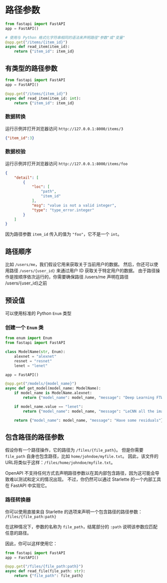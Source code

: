 # 路径参数

```python
from fastapi import FastAPI
app = FastAPI()

# 使用与 Python 格式化字符串相同的语法来声明路径"参数"或"变量"
@app.get("/items/{item_id}")
async def read_item(item_id):
    return {"item_id": item_id}
```

## 有类型的路径参数

```python
from fastapi import FastAPI
app = FastAPI()

@app.get("/items/{item_id}")
async def read_item(item_id: int):
    return {"item_id": item_id}
```

### 数据转换

运行示例并打开浏览器访问 `http://127.0.0.1:8000/items/3`

```json
{"item_id":3}
```

### 数据校验

运行示例并打开浏览器访问 `http://127.0.0.1:8000/items/foo`

```json
{
    "detail": [
        {
            "loc": [
                "path",
                "item_id"
            ],
            "msg": "value is not a valid integer",
            "type": "type_error.integer"
        }
    ]
}
```

因为路径参数 `item_id` 传入的值为 `"foo"`，它不是一个 `int`。

## 路径顺序

比如 `/users/me`，我们假设它用来获取关于当前用户的数据。
然后，你还可以使用路径 `/users/{user_id}` 来通过用户 ID 获取关于特定用户的数据。
由于路径操作是按顺序依次运行的，你需要确保路径 /users/me 声明在路径 /users/{user_id}之前

## 预设值

可以使用标准的 Python `Enum` 类型

### 创建一个 `Enum` 类

```python
from enum import Enum
from fastapi import FastAPI

class ModelName(str, Enum):
    alexnet = "alexnet"
    resnet = "resnet"
    lenet = "lenet"

app = FastAPI()

@app.get("/models/{model_name}")
async def get_model(model_name: ModelName):
    if model_name is ModelName.alexnet:
        return {"model_name": model_name, "message": "Deep Learning FTW!"}

    if model_name.value == "lenet":
        return {"model_name": model_name, "message": "LeCNN all the images"}

    return {"model_name": model_name, "message": "Have some residuals"}
```

## 包含路径的路径参数

假设你有一个路径操作，它的路径为 `/files/{file_path}`。
但是你需要 `file_path` 自身也包含路径，比如 `home/johndoe/myfile.txt`。
因此，该文件的URL将类似于这样：`/files/home/johndoe/myfile.txt`。

OpenAPI 不支持任何方式去声明路径参数以在其内部包含路径，因为这可能会导致难以测试和定义的情况出现。
不过，你仍然可以通过 Starlette 的一个内部工具在 FastAPI 中实现它。

### 路径转换器

你可以使用直接来自 Starlette 的选项来声明一个包含路径的路径参数：
`/files/{file_path:path}`

在这种情况下，参数的名称为 `file_path`，结尾部分的 `:path` 说明该参数应匹配任意的路径。

因此，你可以这样使用它：

```python
from fastapi import FastAPI
app = FastAPI()

@app.get("/files/{file_path:path}")
async def read_file(file_path: str):
    return {"file_path": file_path}
```
